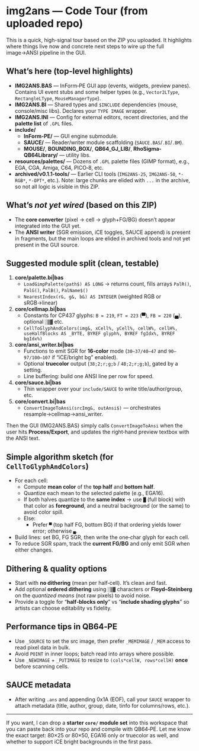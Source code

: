 # img2ans — Code Tour (from uploaded repo)

This is a quick, high-signal tour based on the ZIP you uploaded. It highlights where things live now and concrete next steps to wire up the full image→ANSI pipeline in the GUI.

## What’s here (top-level highlights)

- **IMG2ANS.BAS** — InForm‑PE GUI app (events, widgets, preview panes). Contains UI event stubs and some helper types (e.g., `Vector2LType`, `RectangleLType`, `MouseManagerType`).
- **IMG2ANS.BI** — Shared types and `$INCLUDE` dependencies (mouse, console/misc libs). Declares your `TYPE IMAGE` wrapper.
- **IMG2ANS.INI** — Config for external editors, recent directories, and the **palette list** of `.GPL` files.
- **include/**
  - **InForm-PE/** — GUI engine submodule.
  - **SAUCE/** — Reader/writer module scaffolding (`SAUCE.BAS`/`.BI`/`.BM`).
  - **MOUSE/**, **BOUNDING_BOX/**, **QB64_GJ_LIB/**, **RhoSigma-QB64Library/** — utility libs.
- **resources/palettes/** — Dozens of `.GPL` palette files (GIMP format), e.g., EGA, CGA, Amiga, C64, PICO‑8, etc.
- **archived/v0.1.1-tools/** — Earlier CLI tools (`IMG2ANS-25`, `IMG2ANS-50`, `*-RGB*`, `*-OPT*`, etc.). Note: large chunks are elided with `...` in the archive, so not all logic is visible in this ZIP.

## What’s *not yet wired* (based on this ZIP)

- The **core converter** (pixel → cell → glyph+FG/BG) doesn’t appear integrated into the GUI yet.
- The **ANSI writer** (SGR emission, iCE toggles, SAUCE append) is present in fragments, but the main loops are elided in archived tools and not yet present in the GUI source.

## Suggested module split (clean, testable)

1. **core/palette.bi|bas**
   - `LoadGimpPalette(path$) AS LONG` → returns count, fills arrays `PalR()`, `PalG()`, `PalB()`, `PalName$()`
   - `NearestIndex(r&, g&, b&) AS INTEGER` (weighted RGB or sRGB→linear)
2. **core/cellmap.bi|bas**
   - Constants for CP437 glyphs: `B = 219`, `FT = 223` (▀), `FB = 220` (▄), optional `░▒▓` etc.
   - `CellToGlyphAndColors(img&, xCell%, yCell%, cellW%, cellH%, useHalfBlocks AS _BYTE, BYREF glyph%, BYREF fgIdx%, BYREF bgIdx%)`
3. **core/ansi_writer.bi|bas**
   - Functions to emit SGR for **16‑color** mode (`30–37/40–47` and `90–97/100–107` if “iCE/bright bg” enabled).
   - Optional **truecolor** output (`38;2;r;g;b` / `48;2;r;g;b`), gated by a setting.
   - Line buffering: build one ANSI line per row for speed.
4. **core/sauce.bi|bas**
   - Thin wrapper over your `include/SAUCE` to write title/author/group, etc.
5. **core/convert.bi|bas**
   - `ConvertImageToAnsi(srcImg&, outAnsi$)` — orchestrates resample→cellmap→ansi_writer.

Then the GUI (IMG2ANS.BAS) simply calls `ConvertImageToAnsi` when the user hits **Process/Export**, and updates the right‑hand preview textbox with the ANSI text.

## Simple algorithm sketch (for `CellToGlyphAndColors`)

- For each cell:
  - Compute **mean color** of the **top half** and **bottom half**.
  - Quantize each mean to the selected palette (e.g., EGA16).
  - If both halves quantize to the **same index** → use `█` (full block) with that color as **foreground**, and a neutral background (or the same) to avoid color spill.
  - Else:
    - Prefer `▀` (top half FG, bottom BG) if that ordering yields lower error; otherwise `▄`.
- Build lines: set BG, FG SGR, then write the one‑char glyph for each cell.
- To reduce SGR spam, track the **current FG/BG** and only emit SGR when either changes.

## Dithering & quality options

- Start with **no dithering** (mean per half‑cell). It’s clean and fast.
- Add optional **ordered dithering** using `░▒▓` characters or **Floyd–Steinberg** on the *quantized means* (not raw pixels) to avoid noise.
- Provide a toggle for “**half‑blocks only**” vs “**include shading glyphs**” so artists can choose editability vs fidelity.

## Performance tips in QB64‑PE

- Use `_SOURCE` to set the src image, then prefer `_MEMIMAGE` / `_MEM` access to read pixel data in bulk.
- Avoid `POINT` in inner loops; batch read into arrays where possible.
- Use `_NEWIMAGE` + `_PUTIMAGE` to resize to `(cols*cellW, rows*cellH)` **once** before scanning cells.

## SAUCE metadata

- After writing `.ans` and appending 0x1A (EOF), call your `SAUCE` wrapper to attach metadata (title, author, group, date, tinfo for columns/rows, etc.).

---

If you want, I can drop a **starter `core/` module set** into this workspace that you can paste back into your repo and compile with QB64‑PE. Let me know the exact target: 80×25 or 80×50, EGA16 only or truecolor as well, and whether to support iCE bright backgrounds in the first pass.

